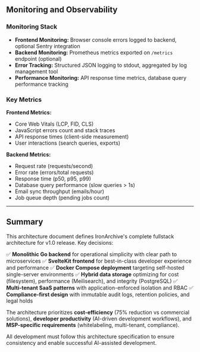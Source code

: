 ## Monitoring and Observability

### Monitoring Stack

- **Frontend Monitoring:** Browser console errors logged to backend, optional Sentry integration
- **Backend Monitoring:** Prometheus metrics exported on `/metrics` endpoint (optional)
- **Error Tracking:** Structured JSON logging to stdout, aggregated by log management tool
- **Performance Monitoring:** API response time metrics, database query performance tracking

### Key Metrics

**Frontend Metrics:**
- Core Web Vitals (LCP, FID, CLS)
- JavaScript errors count and stack traces
- API response times (client-side measurement)
- User interactions (search queries, exports)

**Backend Metrics:**
- Request rate (requests/second)
- Error rate (errors/total requests)
- Response time (p50, p95, p99)
- Database query performance (slow queries > 1s)
- Email sync throughput (emails/hour)
- Job queue depth (pending jobs count)

---

## Summary

This architecture document defines IronArchive's complete fullstack architecture for v1.0 release. Key decisions:

✅ **Monolithic Go backend** for operational simplicity with clear path to microservices
✅ **SvelteKit frontend** for best-in-class developer experience and performance
✅ **Docker Compose deployment** targeting self-hosted single-server environments
✅ **Hybrid data storage** optimizing for cost (filesystem), performance (Meilisearch), and integrity (PostgreSQL)
✅ **Multi-tenant SaaS patterns** with application-enforced isolation and RBAC
✅ **Compliance-first design** with immutable audit logs, retention policies, and legal holds

The architecture prioritizes **cost-efficiency** (75% reduction vs commercial solutions), **developer productivity** (AI-driven development workflows), and **MSP-specific requirements** (whitelabeling, multi-tenant, compliance).

All development must follow this architecture specification to ensure consistency and enable successful AI-assisted development.

